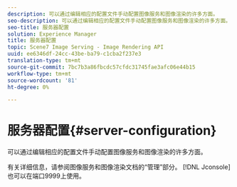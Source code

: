 ```yaml
---
description: 可以通过编辑相应的配置文件手动配置图像服务和图像渲染的许多方面。
seo-description: 可以通过编辑相应的配置文件手动配置图像服务和图像渲染的许多方面。
seo-title: 服务器配置
solution: Experience Manager
title: 服务器配置
topic: Scene7 Image Serving - Image Rendering API
uuid: ee6346df-24cc-43be-ba79-c1cba2f237e3
translation-type: tm+mt
source-git-commit: 7bc7b3a86fbcdc57cfdc31745fae3afc06e44b15
workflow-type: tm+mt
source-wordcount: '81'
ht-degree: 0%

---
```



# 服务器配置{#server-configuration}

可以通过编辑相应的配置文件手动配置图像服务和图像渲染的许多方面。

有关详细信息，请参阅图像服务和图像渲染文档的“管理”部分。 [!DNL Jconsole] 也可以在端口9999上使用。
